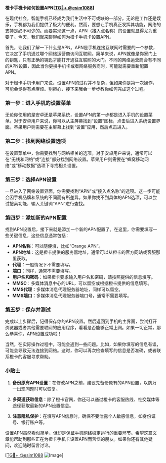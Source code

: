 **橙卡手機卡如何設置APN[[TG💪+ @esim1088](https://t.me/s/esim1088)]**

在现代社会，智能手机已经成为我们生活中不可或缺的一部分。无论是工作还是娱乐，手机都为我们提供了极大的便利。然而，要想让手机真正发挥其功能，网络的支持是必不可少的。而要实现这一点，APN（接入点名称）的设置就显得尤为重要了。今天，我们就来聊聊如何为橙卡手机卡设置APN。

首先，让我们了解一下什么是APN。APN是手机连接互联网时需要的一个参数，它决定了手机通过哪个网络运营商访问互联网。简单来说，APN就像是你家门上的钥匙，只有正确的钥匙才能打开通往互联网的大门。不同的网络运营商会有不同的APN设置，因此当你更换手机卡或者网络服务商时，可能就需要重新配置APN。

对于橙卡手机卡用户来说，设置APN的过程并不复杂，但如果你是第一次操作，可能会觉得有点麻烦。别担心，接下来我会一步步教你如何完成这个过程。

### **第一步：进入手机的设置菜单**

无论你使用的是安卓还是苹果系统，设置APN的第一步都是进入手机的设置菜单。对于安卓用户来说，你可以从主屏幕找到“设置”图标，点击后进入系统设置界面。苹果用户则需要在主屏幕上找到“设置”应用，然后点击进入。

### **第二步：找到网络设置选项**

在设置菜单中，你需要找到与网络相关的选项。对于安卓用户来说，通常可以在“无线和网络”或“连接”部分找到网络设置。苹果用户则需要在“蜂窝移动网络”或“移动数据”选项下寻找相关设置。

### **第三步：选择APN设置**

一旦进入了网络设置界面，你需要找到“APN”或“接入点名称”的选项。这一步可能会因手机品牌和系统的不同而有所差异。如果你找不到具体的APN选项，可以尝试搜索功能，输入关键词“APN”进行查找。

### **第四步：添加新的APN配置**

找到APN设置后，接下来就是添加一个新的APN配置了。在这里，你需要填写一些关键信息，这些信息通常包括：

- **APN名称**：可以随便填，比如“Orange APN”。
- **APN地址**：这是橙卡提供的服务器地址，通常可以从橙卡的官方网站或客服那里获取。
- **代理**：一般情况下不需要填写。
- **端口**：同样，通常不需要填写。
- **用户名和密码**：如果橙卡要求输入用户名和密码，请按照提供的信息填写。
- **MMSC**：多媒体消息中心的URL，可以留空或根据橙卡提供的信息填写。
- **MMS代理**：多媒体消息代理服务器地址，同样可以留空。
- **MMS端口**：多媒体消息代理服务器端口号，通常不需要填写。

### **第五步：保存并测试**

完成以上步骤后，记得保存你的APN设置。然后返回到手机的主界面，尝试打开浏览器或者其他需要联网的应用程序，看看是否能够正常上网。如果一切正常，那么恭喜你，APN设置成功啦！

当然，在实际操作过程中，可能会遇到一些问题。比如，如果你填写的信息有误，可能会导致无法连接到网络。这时，你可以再次检查填写的信息是否准确，或者联系橙卡的客服寻求帮助。

### **小贴士**

1. **备份原有APN设置**：在修改APN之前，建议先备份原有的APN设置，以防万一出现问题时可以恢复。
   
2. **多渠道获取信息**：除了橙卡官网，你还可以通过橙卡的客服热线、社交媒体等途径获取最新的APN设置信息。

3. **注意隐私保护**：在填写APN信息时，确保不要泄露个人敏感信息，如身份证号、银行账户等。

设置APN虽然看似简单，但却是保证手机网络稳定运行的重要环节。希望这篇文章能帮助到那些正在为橙卡手机卡设置APN而苦恼的朋友。如果你还有其他疑问，欢迎随时留言讨论。

[[TG💪+ @esim1088](https://t.me/s/esim1088) ![Image](https://i.postimg.cc/4NQfJmqS/Snipaste-2025-05-13-00-14-12.png)]